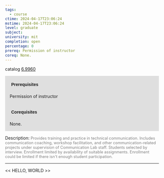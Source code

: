 ```yaml
---
tags:
  - course
ctime: 2024-04-17T23:06:24
mstime: 2024-04-17T23:06:24
level: graduate
subject: 
university: mit
completion: open
percentage: 0
prereq: Permission of instructor
coreq: None.
---
```


catalog [6.9960](http://student.mit.edu/catalog/m6e.html#6.9960)

<span style="display: block; padding: 15px; background-color: rgb(100, 100, 100, 0.2);"><font id="m_prereq3470_0" style="display: block; font-family: Arial, sans-serif; font-weight: bold; padding: 5px">Prerequisites</font><br><span id="prereq3470_0">Permission of instructor</span></span>
<span style="display: block; padding: 15px; background-color: rgb(100, 100, 100, 0.2);"><font id="m_coreq3470_0" style="display: block; font-family: Arial, sans-serif; font-weight: bold; padding: 5px">Corequisites</font><br><span id="coreq3470_0">None.</span></span>

<font style="">Description:</font>
<font style="color: grey; font-size: 0.8rem;">Provides training and practice in technical communication. Includes communication coaching, workshop facilitation, and other communication-related projects under supervision of Communication Lab staff. Students selected by interview. Enrollment limited by availability of suitable assignments. Enrollment could be limited if there isn't enough student participation.</font>



---

<< HELLO, WORLD >>
